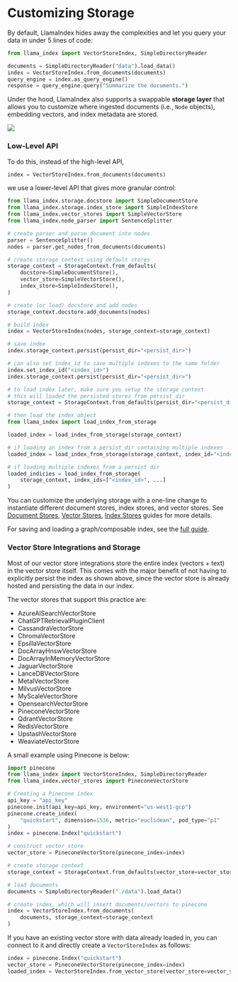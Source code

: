 # Customizing Storage

By default, LlamaIndex hides away the complexities and let you query your data in under 5 lines of code:

```python
from llama_index import VectorStoreIndex, SimpleDirectoryReader

documents = SimpleDirectoryReader("data").load_data()
index = VectorStoreIndex.from_documents(documents)
query_engine = index.as_query_engine()
response = query_engine.query("Summarize the documents.")
```

Under the hood, LlamaIndex also supports a swappable **storage layer** that allows you to customize where ingested documents (i.e., `Node` objects), embedding vectors, and index metadata are stored.

![](/_static/storage/storage.png)

### Low-Level API

To do this, instead of the high-level API,

```python
index = VectorStoreIndex.from_documents(documents)
```

we use a lower-level API that gives more granular control:

```python
from llama_index.storage.docstore import SimpleDocumentStore
from llama_index.storage.index_store import SimpleIndexStore
from llama_index.vector_stores import SimpleVectorStore
from llama_index.node_parser import SentenceSplitter

# create parser and parse document into nodes
parser = SentenceSplitter()
nodes = parser.get_nodes_from_documents(documents)

# create storage context using default stores
storage_context = StorageContext.from_defaults(
    docstore=SimpleDocumentStore(),
    vector_store=SimpleVectorStore(),
    index_store=SimpleIndexStore(),
)

# create (or load) docstore and add nodes
storage_context.docstore.add_documents(nodes)

# build index
index = VectorStoreIndex(nodes, storage_context=storage_context)

# save index
index.storage_context.persist(persist_dir="<persist_dir>")

# can also set index_id to save multiple indexes to the same folder
index.set_index_id("<index_id>")
index.storage_context.persist(persist_dir="<persist_dir>")

# to load index later, make sure you setup the storage context
# this will loaded the persisted stores from persist_dir
storage_context = StorageContext.from_defaults(persist_dir="<persist_dir>")

# then load the index object
from llama_index import load_index_from_storage

loaded_index = load_index_from_storage(storage_context)

# if loading an index from a persist_dir containing multiple indexes
loaded_index = load_index_from_storage(storage_context, index_id="<index_id>")

# if loading multiple indexes from a persist dir
loaded_indicies = load_index_from_storage(
    storage_context, index_ids=["<index_id>", ...]
)
```

You can customize the underlying storage with a one-line change to instantiate different document stores, index stores, and vector stores.
See [Document Stores](./docstores.md), [Vector Stores](./vector_stores.md), [Index Stores](./index_stores.md) guides for more details.

For saving and loading a graph/composable index, see the [full guide](/module_guides/indexing/composability.md).

### Vector Store Integrations and Storage

Most of our vector store integrations store the entire index (vectors + text) in the vector store itself. This comes with the major benefit of not having to explicitly persist the index as shown above, since the vector store is already hosted and persisting the data in our index.

The vector stores that support this practice are:

- AzureAISearchVectorStore
- ChatGPTRetrievalPluginClient
- CassandraVectorStore
- ChromaVectorStore
- EpsillaVectorStore
- DocArrayHnswVectorStore
- DocArrayInMemoryVectorStore
- JaguarVectorStore
- LanceDBVectorStore
- MetalVectorStore
- MilvusVectorStore
- MyScaleVectorStore
- OpensearchVectorStore
- PineconeVectorStore
- QdrantVectorStore
- RedisVectorStore
- UpstashVectorStore
- WeaviateVectorStore

A small example using Pinecone is below:

```python
import pinecone
from llama_index import VectorStoreIndex, SimpleDirectoryReader
from llama_index.vector_stores import PineconeVectorStore

# Creating a Pinecone index
api_key = "api_key"
pinecone.init(api_key=api_key, environment="us-west1-gcp")
pinecone.create_index(
    "quickstart", dimension=1536, metric="euclidean", pod_type="p1"
)
index = pinecone.Index("quickstart")

# construct vector store
vector_store = PineconeVectorStore(pinecone_index=index)

# create storage context
storage_context = StorageContext.from_defaults(vector_store=vector_store)

# load documents
documents = SimpleDirectoryReader("./data").load_data()

# create index, which will insert documents/vectors to pinecone
index = VectorStoreIndex.from_documents(
    documents, storage_context=storage_context
)
```

If you have an existing vector store with data already loaded in,
you can connect to it and directly create a `VectorStoreIndex` as follows:

```python
index = pinecone.Index("quickstart")
vector_store = PineconeVectorStore(pinecone_index=index)
loaded_index = VectorStoreIndex.from_vector_store(vector_store=vector_store)
```
